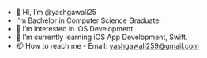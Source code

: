 - 👋 Hi, I’m @yashgawali25
- I'm Bachelor in Computer Science Graduate.
- 👀 I’m interested in iOS Development
- 🌱 I’m currently learning iOS App Development, Swift.
- 📫 How to reach me - Email: yashgawali259@gmail.com

<!---
yashgawali25/yashgawali25 is a ✨ special ✨ repository because its `README.md` (this file) appears on your GitHub profile.
You can click the Preview link to take a look at your changes.
--->
